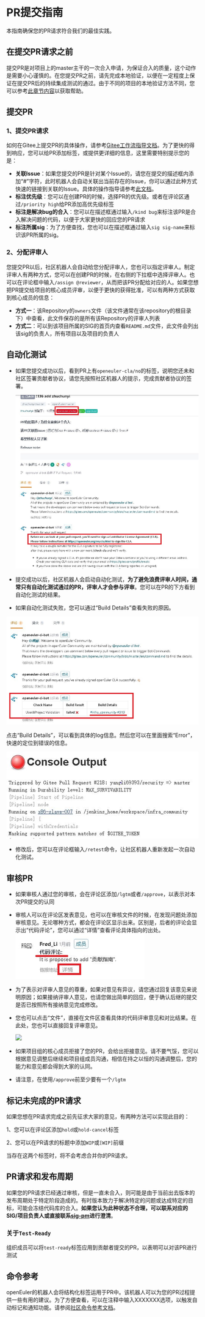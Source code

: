 # PR提交指南

本指南确保您的PR请求符合我们的最佳实践。



## 在提交PR请求之前

提交PR是对项目上的master主干的一次合入申请，为保证合入的质量，这个动作是需要小心谨慎的。在您提交PR之前，请先完成本地验证，以便在一定程度上保证在提交PR后的持续集成测试的通过。由于不同的项目的本地验证方法不同，您可以参考[此章节内容](README.md/#参与编码贡献)以获取帮助。



## 提交PR

### 1、提交PR请求

如何在Gitee上提交PR的具体操作，请参考[Gitee工作流指导文档](Gitee-workflow.md)。为了更快的得到响应，您可以给PR添加标签，或提供更详细的信息，这里需要特别提示您的是：

- **关联Issue**：如果您提交的PR是针对某个Issue的，请您在提交的描述框内添加“#”字符，此时机器人会自动关联出当前存在的Issue，你可以通过此种方式快速的链接到关联的Issue。具体的操作指导请参考[此文档](https://gitee.com/help/articles/4142)。
- **标注优先级**：您可以在创建PR的时候，选择PR的优先级。或者在评论区通过`/priority high`给PR添加高优先级标签
- **标注是解决bug的合入**：您可以在描述框通过输入`/kind bug`来标注该PR是合入解决问题的代码，以便于大家更快的回应您的PR请求
- **标注所属sig**：为了方便查找，您也可以在描述框通过输入`sig sig-name`来标识该PR所属的sig。



### 2、分配评审人

您提交PR以后，社区机器人会自动给您分配评审人，您也可以指定评审人。制定评审人有两种方式，您可以在创建PR的时候，在右侧的下拉框中选择评审人。也可以在评论框中输入`/assign @reviewer`，从而把该PR分配给对应的人。如果您想把PR提交给项目的核心成员评审，以便于更快的获得批准，可以有两种方式获取到核心成员的信息：

- **方式一**：该Repository的`owners`文件（该文件通常在该repository的根目录下）中查看，此文件保存的是所有该Repository的评审人列表
- **方式二**：可以到该项目所属的SIG的首页内查看`README.md`文件，此文件会列出该sig的负责人，所有项目以及项目的负责人



## 自动化测试

- 如果您提交成功以后，看到PR上有`openeuler-cla/no`的标签，说明您还未和社区签署贡献者协议，请您先按照社区机器人的提示，完成贡献者协议的签署。

  ![](figure\pull-request-autotest2.JPG)

- 提交成功以后，社区机器人会启动自动化测试，**为了避免浪费评审人时间，通常只有自动化测试通过的PR，评审人才会参与评审**。您可以在PR的下方看到自动化测试的结果。

- 如果自动化测试失败，您可以通过“Build Details”查看失败的原因。

![](figure\pull-request-autotest.JPG)

点击“Build Details”，可以看到具体的log信息。然后您可以在里面搜索“Error”，快速的定位到错误的信息。

![](figure\error-report.JPG)

- 修改后，您可以在评论框输入`/retest`命令，让社区机器人重新发起一次自动化测试。





## 审核PR

- 如果审核人通过您的审核，会在评论区添加`/lgtm`或者`/approve`，以表示对本次PR提交的认同

- 审核人可以在评论区发表意见，也可以在审核文件的时候，在发现问题处添加审核意见。无论哪种方式，都会在评论区显示出来。区别是，后者的评论会显示出“代码评论”，您可以通过“详情”查看评论具体指向的出处。![](figure\pull-request-review.JPG)

- 为了表示对评审人意见的尊重，如果对意见有异议，请您通过回复该意见来说明原因；如果接纳评审人意见，也请您做出简单的回应，便于确认后继的提交是否已按照所有接纳意见完成修改。

- 您也可以点击“文件”，直接在文件区查看具体的代码评审意见和对比结果。在此处，您也可以直接回复评审意见。

  ![](C:\Users\Administrator\community\zh\contributors\figure\pull-request-review2.JPG)

- 如果项目组的核心成员拒接了您的PR，会给出拒接意见。请不要气馁，您可以根据意见调整后继续和项目组成员沟通，相信在持之以恒的沟通调整后，您的能力和意见都会得到大家的认同。

- 请注意，在使用`/approve`前至少要有一个`/lgtm`





## 标记未完成的PR请求

如果您想在PR请求完成之前先征求大家的意见，有两种方法可以实现此目的：

1、您可以在评论区添加`hold`或`hold-cancel`标签

2、您可以在PR请求的标题中添加`WIP`或`[WIP]`前缀

当存在这两个标签时，将不会考虑合并你的PR请求。





## PR请求和发布周期

如果您的PR请求已经通过审核，但是一直未合入，则可能是由于当前出去版本的发布周期处于特定阶段造成的。有时版本致力于解决特定的问题或达成特定的目标，可能会冻结代码库的合入。**如果您认为此种状态不合理，可以联系对应的SIG/项目负责人或直接联系[sig-pm]()进行澄清**。



### 关于`Test-Ready`

组织成员可以将`test-ready`标签应用到贡献者提交的PR，以表明可以对该PR进行测试



## 命令参考

openEuler的机器人会将结构化标签运用于PR中。该机器人可以为您的PR过程提供一些有用的建议。为了方便查看，可以在注释中输入XXXXXXX选项，以触发自动标记和通知功能。请参阅[社区命令参考文档](./../sig-infrastructure/command.md)。
